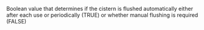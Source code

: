 ﻿Boolean value that determines if the cistern is flushed automatically either after each use or periodically (TRUE) or whether manual flushing is required (FALSE)
